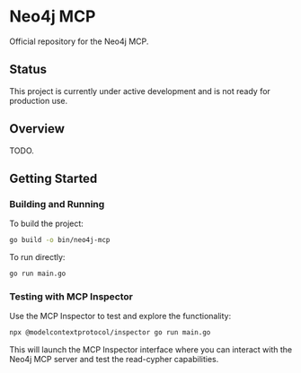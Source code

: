 # Neo4j MCP

Official repository for the Neo4j MCP.

## Status

This project is currently under active development and is not ready for production use.

## Overview

TODO.

## Getting Started

### Building and Running

To build the project:

```bash
go build -o bin/neo4j-mcp
```

To run directly:

```bash
go run main.go
```

### Testing with MCP Inspector

Use the MCP Inspector to test and explore the functionality:

```bash
npx @modelcontextprotocol/inspector go run main.go
```

This will launch the MCP Inspector interface where you can interact with the Neo4j MCP server and test the read-cypher capabilities.

